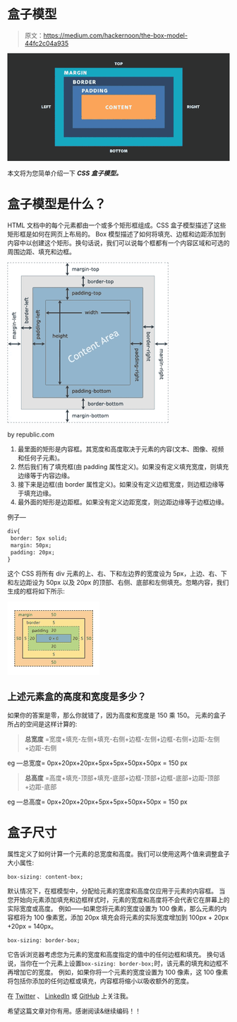 # 盒子模型

> 原文：<https://medium.com/hackernoon/the-box-model-44fc2c04a935>

![](img/93dff8ecedd976e99c66c88ddf79c46e.png)

本文将为您简单介绍一下 ***CSS 盒子模型。***

# 盒子模型是什么？

HTML 文档中的每个元素都由一个或多个矩形框组成。CSS 盒子模型描述了这些矩形框是如何在网页上布局的。
Box 模型描述了如何将填充、边框和边距添加到内容中以创建这个矩形。换句话说，我们可以说每个框都有一个内容区域和可选的周围边距、填充和边框。

![](img/cd9cce62761aa12b8646e38f874269d8.png)

by republic.com

1.  最里面的矩形是内容框。其宽度和高度取决于元素的内容(文本、图像、视频和任何子元素)。
2.  然后我们有了填充框(由 padding 属性定义)。如果没有定义填充宽度，则填充边缘等于内容边缘。
3.  接下来是边框(由 border 属性定义)。如果没有定义边框宽度，则边框边缘等于填充边缘。
4.  最外面的矩形是边距框。如果没有定义边距宽度，则边距边缘等于边框边缘。

例子—

```
div{
 border: 5px solid;
 margin: 50px;
 padding: 20px;
}
```

这个 CSS 将所有 div 元素的上、右、下和左边界的宽度设为 5px，上边、右、下和左边距设为 50px 以及 20px 的顶部、右侧、底部和左侧填充。忽略内容，我们生成的框将如下所示:

![](img/a4f0b8e663b38581f72e759678565f01.png)

## 上述元素盒的高度和宽度是多少？

如果你的答案是零，那么你就错了，因为高度和宽度是 150 乘 150。
元素的盒子所占的空间是这样计算的:

> **总宽度** =宽度+填充-左侧+填充-右侧+边框-左侧+边框-右侧+边距-左侧+边距-右侧

eg —总宽度= 0px+20px+20px+5px+5px+50px+50px = 150 px

> **总高度** =高度+填充-顶部+填充-底部+边框-顶部+边框-底部+边距-顶部+边距-底部

eg —总高度= 0px+20px+20px+5px+5px+50px+50px = 150 px

# 盒子尺寸

属性定义了如何计算一个元素的总宽度和高度。我们可以使用这两个值来调整盒子大小属性:

```
box-sizing: content-box;
```

默认情况下，在框模型中，分配给元素的宽度和高度仅应用于元素的内容框。
当您开始向元素添加填充和边框样式时，元素的宽度和高度将不会代表它在屏幕上的实际宽度或高度。
例如——如果您将元素的宽度设置为 100 像素，那么元素的内容框将为 100 像素宽，添加 20px 填充会将元素的实际宽度增加到 100px + 20px +20px = 140px。

```
box-sizing: border-box;
```

它告诉浏览器考虑您为元素的宽度和高度指定的值中的任何边框和填充。
换句话说，当你在一个元素上设置`box-sizing: border-box;`时，该元素的填充和边框不再增加它的宽度。
例如，如果你将一个元素的宽度设置为 100 像素，这 100 像素将包括你添加的任何边框或填充，内容框将缩小以吸收额外的宽度。

在 [Twitter](https://twitter.com/jscodelover) 、 [LinkedIn](https://www.linkedin.com/in/jscodelover) 或 [GitHub](https://github.com/jscodelover) 上关注我。

希望这篇文章对你有用。感谢阅读&继续编码！！